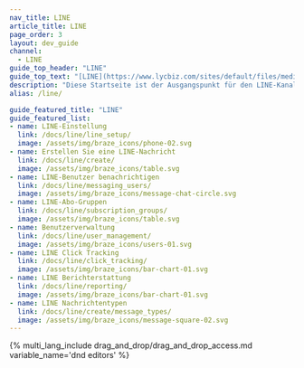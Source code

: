 ```yaml
---
nav_title: LINE
article_title: LINE
page_order: 3
layout: dev_guide
channel:
  - LINE
guide_top_header: "LINE"
guide_top_text: "[LINE](https://www.lycbiz.com/sites/default/files/media/jp/download/LINE%20Business%20Guide_202310-202403.pdf) ist mit über 95 Millionen monatlich aktiven Nutzern die beliebteste Messaging-App in Japan. Zusätzlich zum Messaging bietet LINE seinen Nutzern eine \"All-in-One\"-Plattform für soziale Medien, Spiele, Shopping und Zahlungen.<br><br>Sie können Ihre LINE-Konten mit Braze integrieren, um Ihre Zero- und First-Party-Kundendaten zu nutzen, um ansprechende LINE-Nachrichten an die richtigen Kund:innen zu senden, die auf deren Vorlieben, Verhalten und kanalübergreifenden Interaktionen basieren.<br><br>**Die Verfügbarkeit vonLINE hängt von Ihrem Braze-Paket ab. Wenden Sie sich an Ihren oder Ihre Account Manager:in oder Customer-Success-Manager:in, um loszulegen.**"
description: "Diese Startseite ist der Ausgangspunkt für den LINE-Kanal. Hier finden Sie Artikel über die Einrichtung von LINE, LINE-Abonnementgruppen, LINE-Kampagnen, LINE-Berichte und mehr."
alias: /line/

guide_featured_title: "LINE"
guide_featured_list:
- name: LINE-Einstellung
  link: /docs/line/line_setup/
  image: /assets/img/braze_icons/phone-02.svg
- name: Erstellen Sie eine LINE-Nachricht
  link: /docs/line/create/
  image: /assets/img/braze_icons/table.svg
- name: LINE-Benutzer benachrichtigen
  link: /docs/line/messaging_users/
  image: /assets/img/braze_icons/message-chat-circle.svg
- name: LINE-Abo-Gruppen
  link: /docs/line/subscription_groups/
  image: /assets/img/braze_icons/table.svg
- name: Benutzerverwaltung
  link: /docs/line/user_management/
  image: /assets/img/braze_icons/users-01.svg
- name: LINE Click Tracking
  link: /docs/line/click_tracking/
  image: /assets/img/braze_icons/bar-chart-01.svg
- name: LINE Berichterstattung
  link: /docs/line/reporting/
  image: /assets/img/braze_icons/bar-chart-01.svg
- name: LINE Nachrichtentypen
  link: /docs/line/create/message_types/
  image: /assets/img/braze_icons/message-square-02.svg
---
```


{% multi_lang_include drag_and_drop/drag_and_drop_access.md variable_name='dnd editors' %}
